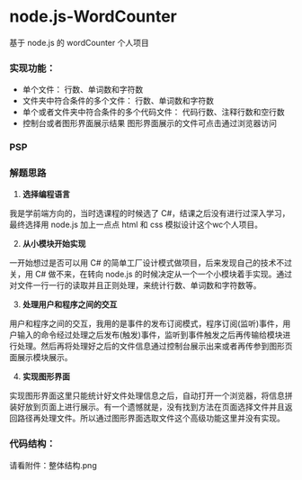 # node.js-WordCounter

基于 node.js 的 wordCounter 个人项目

### 实现功能：

- 单个文件：
	行数、单词数和字符数
- 文件夹中符合条件的多个文件：
	行数、单词数和字符数
- 单个或者文件夹中符合条件的多个代码文件：
	代码行数、注释行数和空行数
- 控制台或者图形界面展示结果
	图形界面展示的文件可点击通过浏览器访问
  
### PSP
  
### 解题思路
1. **选择编程语言**

我是学前端方向的，当时选课程的时候选了 C#，结课之后没有进行过深入学习，最终选择用 node.js 加上一点点 html 和 css 模拟设计这个wc个人项目。

2. **从小模块开始实现**

一开始想过是否可以用 C# 的简单工厂设计模式做项目，后来发现自己的技术不过关，用 C# 做不来，在转向 node.js 的时候决定从一个一个小模块着手实现。通过对文件一行一行的读取并且正则处理，来统计行数、单词数和字符数等。

3. **处理用户和程序之间的交互**

用户和程序之间的交互，我用的是事件的发布订阅模式，程序订阅(监听)事件，用户输入的命令经过处理之后发布(触发)事件，监听到事件触发之后再传输给模块进行处理。然后再将处理好之后的文件信息通过控制台展示出来或者再传参到图形页面展示模块展示。

4. **实现图形界面**

实现图形界面这里只能统计好文件处理信息之后，自动打开一个浏览器，将信息拼装好放到页面上进行展示。有一个遗憾就是，没有找到方法在页面选择文件并且返回路径再处理文件。所以通过图形界面选取文件这个高级功能这里并没有实现。

### 代码结构：

请看附件：整体结构.png
